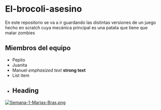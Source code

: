 

# El-brocoli-asesino
En este repositorio se va a ir guardando las distintas versiones de un juego hecho en scratch cuya mecánica principal es una patata que tiene que matar zombies

## Miembros del equipo
 - Pepito
 - Juanita
 - Manuel
*emphasized text*
**strong text**
 - List item
 - ## Heading

[![Semana-1-Marias-Bras.png](https://i.postimg.cc/9Frnkvn8/Semana-1-Marias-Bras.png)](https://postimg.cc/MvJ5MrxV)
